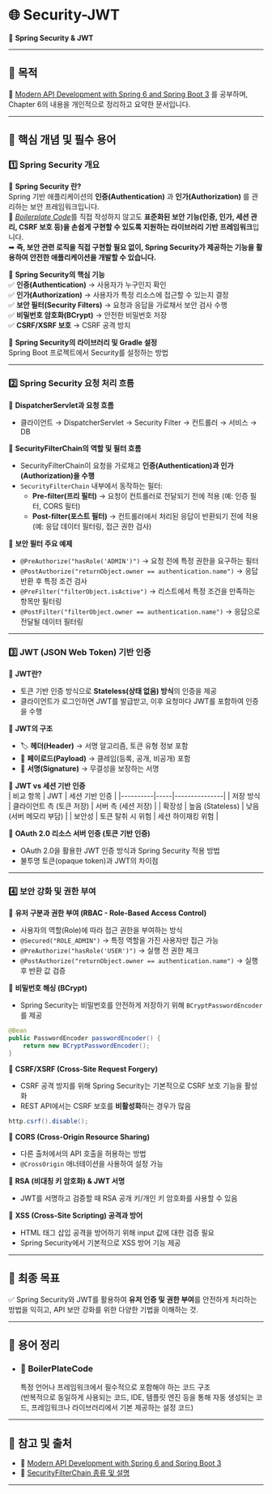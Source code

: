 # 🌐 Security-JWT
🚀 **Spring Security & JWT**

---
## 🎯 목적
📘 [Modern API Development with Spring 6 and Spring Boot 3](https://github.com/PacktPublishing/Modern-API-Development-with-Spring-6-and-Spring-Boot-3/tree/main/Chapter06) 를 공부하며,  
Chapter 6의 내용을 개인적으로 정리하고 요약한 문서입니다.

---
## 🔑 핵심 개념 및 필수 용어

### 1️⃣ Spring Security 개요
🔹 **Spring Security 란?**  
Spring 기반 애플리케이션의 **인증(Authentication)** 과 **인가(Authorization)** 를 관리하는 보안 프레임워크입니다.  
🔖 [_Boilerplate Code_](#-boilerplatecode)를 직접 작성하지 않고도 **표준화된 보안 기능(인증, 인가, 세션 관리, CSRF 보호 등)을 손쉽게 구현할 수 있도록 지원하는 라이브러리 기반 프레임워크**입니다.  
➡ **즉, 보안 관련 로직을 직접 구현할 필요 없이, Spring Security가 제공하는 기능을 활용하여 안전한 애플리케이션을 개발할 수 있습니다.**  

🔹 **Spring Security의 핵심 기능**  
✅ **인증(Authentication)** → 사용자가 누구인지 확인  
✅ **인가(Authorization)** → 사용자가 특정 리소스에 접근할 수 있는지 결정  
✅ **보안 필터(Security Filters)** → 요청과 응답을 가로채서 보안 검사 수행  
✅ **비밀번호 암호화(BCrypt)** → 안전한 비밀번호 저장  
✅ **CSRF/XSRF 보호** → CSRF 공격 방지  

🔹 **Spring Security의 라이브러리 및 Gradle 설정**  
Spring Boot 프로젝트에서 Security를 설정하는 방법

---

### 2️⃣ Spring Security 요청 처리 흐름  
🔹 **DispatcherServlet과 요청 흐름**  
- 클라이언트 → DispatcherServlet → Security Filter → 컨트롤러 → 서비스 → DB  

🔹 **SecurityFilterChain의 역할 및 필터 흐름**  
- SecurityFilterChain이 요청을 가로채고 **인증(Authentication)과 인가(Authorization)을 수행**  
- `SecurityFilterChain` 내부에서 동작하는 필터:
  - **Pre-filter(프리 필터)** → 요청이 컨트롤러로 전달되기 전에 적용 (예: 인증 필터, CORS 필터)  
  - **Post-filter(포스트 필터)** → 컨트롤러에서 처리된 응답이 반환되기 전에 적용 (예: 응답 데이터 필터링, 접근 권한 검사)  

🔹 **보안 필터 주요 예제**  
- `@PreAuthorize("hasRole('ADMIN')")` → 요청 전에 특정 권한을 요구하는 필터  
- `@PostAuthorize("returnObject.owner == authentication.name")` → 응답 반환 후 특정 조건 검사  
- `@PreFilter("filterObject.isActive")` → 리스트에서 특정 조건을 만족하는 항목만 필터링  
- `@PostFilter("filterObject.owner == authentication.name")` → 응답으로 전달될 데이터 필터링  

---

### 3️⃣ JWT (JSON Web Token) 기반 인증  
🔹 **JWT란?**  
- 토큰 기반 인증 방식으로 **Stateless(상태 없음) 방식**의 인증을 제공  
- 클라이언트가 로그인하면 JWT를 발급받고, 이후 요청마다 JWT를 포함하여 인증을 수행  

🔹 **JWT의 구조**  
- 🏷️ **헤더(Header)** → 서명 알고리즘, 토큰 유형 정보 포함  
- 📂 **페이로드(Payload)** → 클레임(등록, 공개, 비공개) 포함  
- 🔏 **서명(Signature)** → 무결성을 보장하는 서명  

🔹 **JWT vs 세션 기반 인증**  
| 비교 항목 | JWT | 세션 기반 인증 |
|----------|-----|---------------|
| 저장 방식 | 클라이언트 측 (토큰 저장) | 서버 측 (세션 저장) |
| 확장성 | 높음 (Stateless) | 낮음 (서버 메모리 부담) |
| 보안성 | 토큰 탈취 시 위험 | 세션 하이재킹 위험 |

🔹 **OAuth 2.0 리소스 서버 인증 (토큰 기반 인증)**  
- OAuth 2.0을 활용한 JWT 인증 방식과 Spring Security 적용 방법  
- 불투명 토큰(opaque token)과 JWT의 차이점  

---

### 4️⃣ 보안 강화 및 권한 부여  
🔹 **유저 구분과 권한 부여 (RBAC - Role-Based Access Control)**  
- 사용자의 역할(Role)에 따라 접근 권한을 부여하는 방식  
- `@Secured("ROLE_ADMIN")` → 특정 역할을 가진 사용자만 접근 가능  
- `@PreAuthorize("hasRole('USER')")` → 실행 전 권한 체크  
- `@PostAuthorize("returnObject.owner == authentication.name")` → 실행 후 반환 값 검증  

🔹 **비밀번호 해싱 (BCrypt)**  
- Spring Security는 비밀번호를 안전하게 저장하기 위해 `BCryptPasswordEncoder`를 제공  
```java
@Bean
public PasswordEncoder passwordEncoder() {
    return new BCryptPasswordEncoder();
}
```

🔹 **CSRF/XSRF (Cross-Site Request Forgery)**  
- CSRF 공격 방지를 위해 Spring Security는 기본적으로 CSRF 보호 기능을 활성화  
- REST API에서는 CSRF 보호를 **비활성화**하는 경우가 많음  
```java
http.csrf().disable();
```

🔹 **CORS (Cross-Origin Resource Sharing)**  
- 다른 출처에서의 API 호출을 허용하는 방법  
- `@CrossOrigin` 애너테이션을 사용하여 설정 가능  

🔹 **RSA (비대칭 키 암호화) & JWT 서명**  
- JWT를 서명하고 검증할 때 RSA 공개 키/개인 키 암호화를 사용할 수 있음  

🔹 **XSS (Cross-Site Scripting) 공격과 방어**  
- HTML 태그 삽입 공격을 방어하기 위해 input 값에 대한 검증 필요  
- Spring Security에서 기본적으로 XSS 방어 기능 제공  

---

## 🎯 최종 목표  
✅ Spring Security와 JWT를 활용하여 **유저 인증 및 권한 부여**를 안전하게 처리하는 방법을 익히고, API 보안 강화를 위한 다양한 기법을 이해하는 것.  

---

## 🔖 용어 정리  
- ### 🔹 BoilerPlateCode  
  특정 언어나 프레임워크에서 필수적으로 포함해야 하는 코드 구조  
  (반복적으로 동일하게 사용되는 코드, IDE, 템플릿 엔진 등을 통해 자동 생성되는 코드, 프레임워크나 라이브러리에서 기본 제공하는 설정 코드)  

---

## 📌 참고 및 출처  
- 📖 [Modern API Development with Spring 6 and Spring Boot 3](https://github.com/PacktPublishing/Modern-API-Development-with-Spring-6-and-Spring-Boot-3)  
- 🔗 [SecurityFilterChain 종류 및 설명](https://docs.spring.io/spring-security/reference/servlet/architecture.html#servlet-security-filters)  

---
